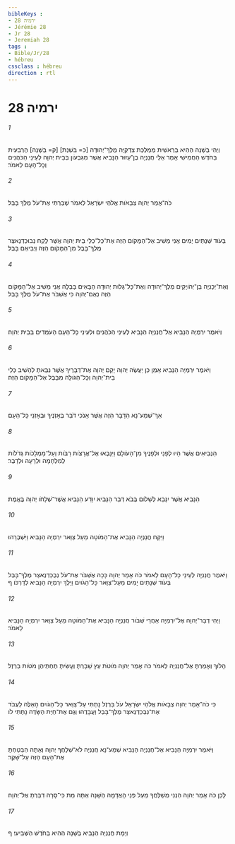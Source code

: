 ```yaml
---
bibleKeys : 
- ירמיה 28
- Jérémie 28
- Jr 28
- Jeremiah 28
tags : 
- Bible/Jr/28
- hébreu
cssclass : hébreu
direction : rtl
---
```


# ירמיה 28

###### 1
וַיְהִי בַּשָּׁנָה הַהִיא בְּרֵאשִׁית מַמְלֶכֶת צִדְקִיָּה מֶלֶךְ־יְהוּדָה [כ= בִּשְׁנַת] [ק= בַּשָּׁנָה] הָרְבִעִית בַּחֹדֶשׁ הַחֲמִישִׁי אָמַר אֵלַי חֲנַנְיָה בֶן־עַזּוּר הַנָּבִיא אֲשֶׁר מִגִּבְעֹון בְּבֵית יְהוָה לְעֵינֵי הַכֹּהֲנִים וְכָל־הָעָם לֵאמֹר׃
###### 2
כֹּה־אָמַר יְהוָה צְבָאֹות אֱלֹהֵי יִשְׂרָאֵל לֵאמֹר שָׁבַרְתִּי אֶת־עֹל מֶלֶךְ בָּבֶל׃
###### 3
בְּעֹוד שְׁנָתַיִם יָמִים אֲנִי מֵשִׁיב אֶל־הַמָּקֹום הַזֶּה אֶת־כָּל־כְּלֵי בֵּית יְהוָה אֲשֶׁר לָקַח נְבוּכַדְנֶאצַּר מֶלֶךְ־בָּבֶל מִן־הַמָּקֹום הַזֶּה וַיְבִיאֵם בָּבֶל׃
###### 4
וְאֶת־יְכָנְיָה בֶן־יְהֹויָקִים מֶלֶךְ־יְהוּדָה וְאֶת־כָּל־גָּלוּת יְהוּדָה הַבָּאִים בָּבֶלָה אֲנִי מֵשִׁיב אֶל־הַמָּקֹום הַזֶּה נְאֻם־יְהוָה כִּי אֶשְׁבֹּר אֶת־עֹל מֶלֶךְ בָּבֶל׃
###### 5
וַיֹּאמֶר יִרְמְיָה הַנָּבִיא אֶל־חֲנַנְיָה הַנָּבִיא לְעֵינֵי הַכֹּהֲנִים וּלְעֵינֵי כָל־הָעָם הָעֹמְדִים בְּבֵית יְהוָה׃
###### 6
וַיֹּאמֶר יִרְמְיָה הַנָּבִיא אָמֵן כֵּן יַעֲשֶׂה יְהוָה יָקֵם יְהוָה אֶת־דְּבָרֶיךָ אֲשֶׁר נִבֵּאתָ לְהָשִׁיב כְּלֵי בֵית־יְהוָה וְכָל־הַגֹּולָה מִבָּבֶל אֶל־הַמָּקֹום הַזֶּה׃
###### 7
אַךְ־שְׁמַע־נָא הַדָּבָר הַזֶּה אֲשֶׁר אָנֹכִי דֹּבֵר בְּאָזְנֶיךָ וּבְאָזְנֵי כָּל־הָעָם׃
###### 8
הַנְּבִיאִים אֲשֶׁר הָיוּ לְפָנַי וּלְפָנֶיךָ מִן־הָעֹולָם וַיִּנָּבְאוּ אֶל־אֲרָצֹות רַבֹּות וְעַל־מַמְלָכֹות גְּדֹלֹות לְמִלְחָמָה וּלְרָעָה וּלְדָבֶר׃
###### 9
הַנָּבִיא אֲשֶׁר יִנָּבֵא לְשָׁלֹום בְּבֹא דְּבַר הַנָּבִיא יִוָּדַע הַנָּבִיא אֲשֶׁר־שְׁלָחֹו יְהוָה בֶּאֱמֶת׃
###### 10
וַיִּקַּח חֲנַנְיָה הַנָּבִיא אֶת־הַמֹּוטָה מֵעַל צַוַּאר יִרְמְיָה הַנָּבִיא וַיִּשְׁבְּרֵהוּ׃
###### 11
וַיֹּאמֶר חֲנַנְיָה לְעֵינֵי כָל־הָעָם לֵאמֹר כֹּה אָמַר יְהוָה כָּכָה אֶשְׁבֹּר אֶת־עֹל נְבֻכַדְנֶאצַּר מֶלֶךְ־בָּבֶל בְּעֹוד שְׁנָתַיִם יָמִים מֵעַל־צַוַּאר כָּל־הַגֹּויִם וַיֵּלֶךְ יִרְמְיָה הַנָּבִיא לְדַרְכֹּו׃ ף
###### 12
וַיְהִי דְבַר־יְהוָה אֶל־יִרְמְיָה אַחֲרֵי שְׁבֹור חֲנַנְיָה הַנָּבִיא אֶת־הַמֹּוטָה מֵעַל צַוַּאר יִרְמְיָה הַנָּבִיא לֵאמֹר׃
###### 13
הָלֹוךְ וְאָמַרְתָּ אֶל־חֲנַנְיָה לֵאמֹר כֹּה אָמַר יְהוָה מֹוטֹת עֵץ שָׁבָרְתָּ וְעָשִׂיתָ תַחְתֵּיהֶן מֹטֹות בַּרְזֶל׃
###### 14
כִּי כֹה־אָמַר יְהוָה צְבָאֹות אֱלֹהֵי יִשְׂרָאֵל עֹל בַּרְזֶל נָתַתִּי עַל־צַוַּאר כָּל־הַגֹּויִם הָאֵלֶּה לַעֲבֹד אֶת־נְבֻכַדְנֶאצַּר מֶלֶךְ־בָּבֶל וַעֲבָדֻהוּ וְגַם אֶת־חַיַּת הַשָּׂדֶה נָתַתִּי לֹו׃
###### 15
וַיֹּאמֶר יִרְמְיָה הַנָּבִיא אֶל־חֲנַנְיָה הַנָּבִיא שְׁמַע־נָא חֲנַנְיָה לֹא־שְׁלָחֲךָ יְהוָה וְאַתָּה הִבְטַחְתָּ אֶת־הָעָם הַזֶּה עַל־שָׁקֶר׃
###### 16
לָכֵן כֹּה אָמַר יְהוָה הִנְנִי מְשַׁלֵּחֲךָ מֵעַל פְּנֵי הָאֲדָמָה הַשָּׁנָה אַתָּה מֵת כִּי־סָרָה דִבַּרְתָּ אֶל־יְהוָה׃
###### 17
וַיָּמָת חֲנַנְיָה הַנָּבִיא בַּשָּׁנָה הַהִיא בַּחֹדֶשׁ הַשְּׁבִיעִי׃ ף
